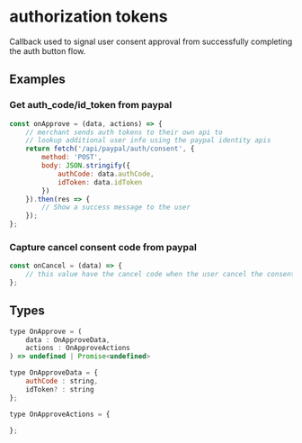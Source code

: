 # authorization tokens

Callback used to signal user consent approval from successfully completing the auth button flow.

## Examples

### Get auth_code/id_token from paypal

```javascript
const onApprove = (data, actions) => {
    // merchant sends auth tokens to their own api to
    // lookup additional user info using the paypal identity apis
    return fetch('/api/paypal/auth/consent', {
        method: 'POST',
        body: JSON.stringify({
            authCode: data.authCode,
            idToken: data.idToken
        })
    }).then(res => {
        // Show a success message to the user
    });
};
```
### Capture cancel consent code from paypal

```javascript
const onCancel = (data) => {
    // this value have the cancel code when the user cancel the consent.
};
```

## Types

```javascript
type OnApprove = (
    data : OnApproveData,
    actions : OnApproveActions
) => undefined | Promise<undefined>

type OnApproveData = {
    authCode : string,
    idToken? : string
};

type OnApproveActions = {

};
```